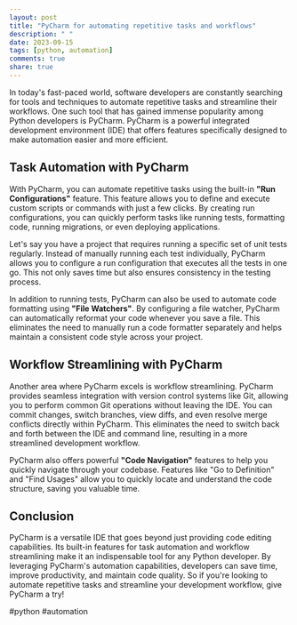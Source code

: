 ```yaml
---
layout: post
title: "PyCharm for automating repetitive tasks and workflows"
description: " "
date: 2023-09-15
tags: [python, automation]
comments: true
share: true
---
```


In today's fast-paced world, software developers are constantly searching for tools and techniques to automate repetitive tasks and streamline their workflows. One such tool that has gained immense popularity among Python developers is PyCharm. PyCharm is a powerful integrated development environment (IDE) that offers features specifically designed to make automation easier and more efficient. 

## Task Automation with PyCharm

With PyCharm, you can automate repetitive tasks using the built-in **"Run Configurations"** feature. This feature allows you to define and execute custom scripts or commands with just a few clicks. By creating run configurations, you can quickly perform tasks like running tests, formatting code, running migrations, or even deploying applications. 

Let's say you have a project that requires running a specific set of unit tests regularly. Instead of manually running each test individually, PyCharm allows you to configure a run configuration that executes all the tests in one go. This not only saves time but also ensures consistency in the testing process.

In addition to running tests, PyCharm can also be used to automate code formatting using **"File Watchers"**. By configuring a file watcher, PyCharm can automatically reformat your code whenever you save a file. This eliminates the need to manually run a code formatter separately and helps maintain a consistent code style across your project.

## Workflow Streamlining with PyCharm

Another area where PyCharm excels is workflow streamlining. PyCharm provides seamless integration with version control systems like Git, allowing you to perform common Git operations without leaving the IDE. You can commit changes, switch branches, view diffs, and even resolve merge conflicts directly within PyCharm. This eliminates the need to switch back and forth between the IDE and command line, resulting in a more streamlined development workflow.

PyCharm also offers powerful **"Code Navigation"** features to help you quickly navigate through your codebase. Features like "Go to Definition" and "Find Usages" allow you to quickly locate and understand the code structure, saving you valuable time.

## Conclusion

PyCharm is a versatile IDE that goes beyond just providing code editing capabilities. Its built-in features for task automation and workflow streamlining make it an indispensable tool for any Python developer. By leveraging PyCharm's automation capabilities, developers can save time, improve productivity, and maintain code quality. So if you're looking to automate repetitive tasks and streamline your development workflow, give PyCharm a try! 

#python #automation